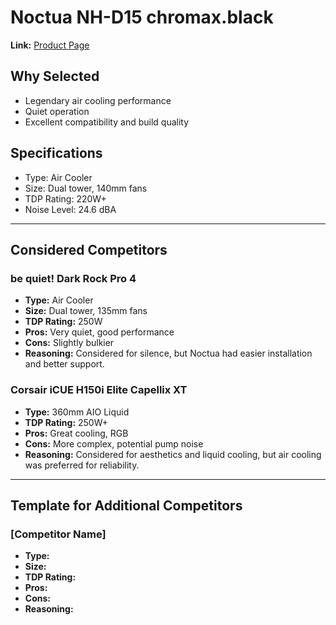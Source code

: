 # Noctua NH-D15 chromax.black

**Link:** [Product Page](https://noctua.at/en/nh-d15-chromax-black)

## Why Selected
- Legendary air cooling performance
- Quiet operation
- Excellent compatibility and build quality

## Specifications
- Type: Air Cooler
- Size: Dual tower, 140mm fans
- TDP Rating: 220W+
- Noise Level: 24.6 dBA

---

## Considered Competitors

### be quiet! Dark Rock Pro 4
- **Type:** Air Cooler
- **Size:** Dual tower, 135mm fans
- **TDP Rating:** 250W
- **Pros:** Very quiet, good performance
- **Cons:** Slightly bulkier
- **Reasoning:** Considered for silence, but Noctua had easier installation and better support.

### Corsair iCUE H150i Elite Capellix XT
- **Type:** 360mm AIO Liquid
- **TDP Rating:** 250W+
- **Pros:** Great cooling, RGB
- **Cons:** More complex, potential pump noise
- **Reasoning:** Considered for aesthetics and liquid cooling, but air cooling was preferred for reliability.

---

## Template for Additional Competitors

### [Competitor Name]
- **Type:**
- **Size:**
- **TDP Rating:**
- **Pros:**
- **Cons:**
- **Reasoning:**
